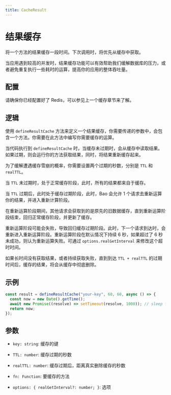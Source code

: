 ```yaml
---
title: CacheResult
---
```


# 结果缓存

将一个方法的结果缓存一段时间。下次调用时，将优先从缓存中获取。

当应用遇到较高的并发时，结果缓存功能可以有效帮助我们缓解数据库的压力，或者避免重复执行一些耗时的运算，提高你的应用的整体吞吐量。

## 配置

请确保你已经配置好了 Redis，可以参见上一个缓存章节来了解。

## 逻辑

使用 `defineResultCache` 方法来定义一个结果缓存，你需要传递的参数中，会包含一个方法。你需要在此方法中编写你需要缓存的运算。

当代码执行到 `defineResultCache` 时，当缓存未过期时，会从缓存中读取结果。如果过期，则会运行你的方法获取结果，同时，将结果重新缓存起来。

为了缓解遭遇缓存雪崩的概率，你需要设置两个过期的秒数，分别是 `TTL` 和 `realTTL`。

当 `TTL` 未过期时，处于正常缓存阶段，此时，所有的结果都来自于缓存。

当 `TTL` 过期后，此时处于缓存过期阶段，此时，Bao 会允许 1 个请求去重新运算你的结果，并进入重新计算阶段。

在重新运算阶段期间，其他请求会获取到的是原先的旧数据缓存，直到重新运算阶段结束，回归正常缓存阶段，并更新了缓存。

重新运算阶段可能会失败，导致回归缓存过期阶段。此时，下一个请求到达时，会重新进入重新运算阶段。重新运算阶段在默认情况下持续 6 秒，如果超过了 6 秒未成功，则认为重新运算失败。可通过 `options.realGetInterval` 来修改这个超时时间。

如果长时间没有获取结果，或者持续获取失败，直到到达 `TTL + realTTL` 的过期时间后，缓存的结果，将会从缓存中彻底删除。

## 示例

```ts
const result = defineResultCache("your-key", 60, 60, async () => {
  const now = new Date().getTime();
  await new Promise((resolve) => setTimeout(resolve, 1000)); // sleep for 1 second
  return now;
});
```

## 参数

- `key: string`: 缓存的键

- `TTL: number`: 缓存过期的秒数

- `realTTL: number`: 缓存过期后，距离真实删除缓存的秒数

- `fn: Function`: 要缓存的方法

- `options: { realGetInterval?: number; }`: 选项
